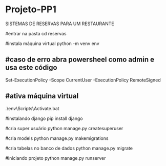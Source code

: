 # Projeto-PP1

SISTEMAS DE RESERVAS PARA UM RESTAURANTE


#entrar na pasta
cd reservas

#instala máquina virtual
python -m venv env

#caso de erro abra powersheel como admin e usa este código
--------------------------------------------------------------
Set-ExecutionPolicy -Scope CurrentUser -ExecutionPolicy RemoteSigned 

#ativa máquina virtual
-------------------------------------------------------------
.\env\Scripts\Activate\.bat

#instalando django
 pip install django

#cria super usuário
python manage.py createsuperuser

#cria models
python manage.py makemigrations

#cria tabelas no banco de dados
python manage.py migrate

#iniciando projeto
python manage.py runserver
